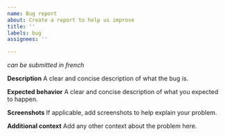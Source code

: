 ```yaml
---
name: Bug report
about: Create a report to help us improve
title: ''
labels: bug
assignees: ''

---
```


_can be submitted in french_

**Description**
A clear and concise description of what the bug is.

**Expected behavior**
A clear and concise description of what you expected to happen.

**Screenshots**
If applicable, add screenshots to help explain your problem.
 
**Additional context**
Add any other context about the problem here.
